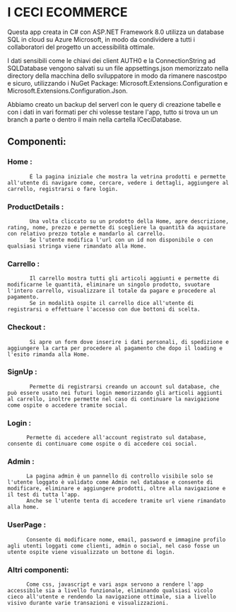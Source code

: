 # I CECI ECOMMERCE

Questa app creata in C# con ASP.NET Framework 8.0 utilizza un database SQL in cloud su Azure Microsoft, in modo da condividere a tutti i collaboratori del progetto un accessibilità ottimale.

I dati sensibili come le chiavi dei client AUTH0 e la ConnectionString ad SQLDatabase vengono salvati su un file appsettings.json memorizzato nella directory della macchina dello sviluppatore in modo da rimanere nascostpo e sicuro, 
utilizzando i NuGet Package: Microsoft.Extensions.Configuration e Microsoft.Extensions.Configuration.Json.

Abbiamo creato un backup del serverl con le query di creazione tabelle e con i dati in vari formati per chi volesse testare l'app, tutto si trova un un branch a parte o dentro il main nella cartella ICeciDatabase.

## Componenti:
  ### Home :
           È la pagina iniziale che mostra la vetrina prodotti e permette all'utente di navigare come, cercare, vedere i dettagli, aggiungere al carrello, registrarsi o fare login.
  ### ProductDetails :
           Una volta cliccato su un prodotto della Home, apre descrizione, rating, nome, prezzo e permette di scegliere la quantità da aquistare con relativo prezzo totale e mandarlo al carrello.
           Se l'utente modifica l'url con un id non disponibile o con qualsiasi stringa viene rimandato alla Home.
  ### Carrello :
           Il carrello mostra tutti gli articoli aggiunti e permette di modificarne le quantità, eliminare un singolo prodotto, svuotare l'intero carrello, visualizzare il totale da pagare e procedere al pagamento.
           Se in modalità ospite il carrello dice all'utente di registrarsi o effettuare l'accesso con due bottoni di scelta.
  ### Checkout : 
           Si apre un form dove inserire i dati personali, di spedizione e aggiungere la carta per procedere al pagamento che dopo il loading e l'esito rimanda alla Home.
  ### SignUp :
           Permette di registrarsi creando un account sul database, che può essere usato nei futuri login memorizzando gli articoli aggiunti al carrello, inoltre permette nel caso di continuare la navigazione come ospite o accedere tramite social.
  ### Login :
          Permette di accedere all'account registrato sul database, consente di continuare come ospite o di accedere coi social.
  ### Admin : 
          La pagina admin è un pannello di controllo visibile solo se l'utente loggato è validato come Admin nel database e consente di modificare, eliminare e aggiungere prodotti, oltre alla navigazione e il test di tutta l'app.
          Anche se l'utente tenta di accedere tramite url viene rimandato alla home.
  ### UserPage : 
          Consente di modificare nome, email, password e immagine profilo agli utenti loggati come clienti, admin o social, nel caso fosse un utente ospite viene visualizzato un bottone di login.
  ### Altri componenti:
          Come css, javascript e vari aspx servono a rendere l'app accessibile sia a livello funzionale, eliminando qualsiasi vicolo cieco all'utente e rendendo la navigazione ottimale, sia a livello visivo durante varie transazioni e visualizzazioni.
          
           

